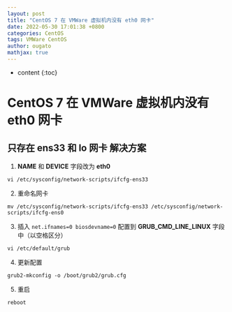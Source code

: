 ```yaml
---
layout: post
title: "CentOS 7 在 VMWare 虚拟机内没有 eth0 网卡"
date: 2022-05-30 17:01:38 +0800
categories: CentOS
tags: VMWare CentOS
author: ougato
mathjax: true
---
```


* content
{:toc}




# CentOS 7 在 VMWare 虚拟机内没有 eth0 网卡

## 只存在 ens33 和 lo 网卡 解决方案

1. **NAME** 和 **DEVICE** 字段改为 **eth0**

```shell
vi /etc/sysconfig/network-scripts/ifcfg-ens33
```

2. 重命名网卡 

```shell
mv /etc/sysconfig/network-scripts/ifcfg-ens33 /etc/sysconfig/network-scripts/ifcfg-ens0
```

3. 插入 `net.ifnames=0 biosdevname=0` 配置到 **GRUB_CMD_LINE_LINUX** 字段中（以空格区分）

```shell
vi /etc/default/grub
```



4. 更新配置

```shell
grub2-mkconfig -o /boot/grub2/grub.cfg
```

5. 重启

```shell
reboot
```